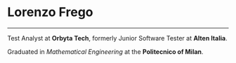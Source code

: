 # Lorenzo Frego

---
Test Analyst at **Orbyta Tech**, formerly Junior Software Tester at **Alten Italia**.

Graduated in *Mathematical Engineering* at the **Politecnico of Milan**.
